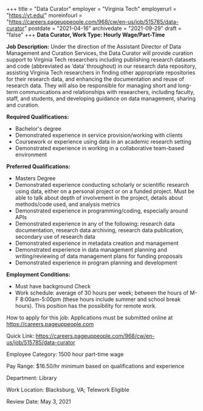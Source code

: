 +++
title = "Data Curator"
employer = "Virginia Tech"
employerurl = "https://vt.edu/"
moreinfourl = "https://careers.pageuppeople.com/968/cw/en-us/job/515785/data-curator"
postdate = "2021-04-16"
archivedate = "2021-09-29"
draft = "false"
+++
**Data Curator, Work Type: Hourly Wage/Part-Time**

**Job Description:** Under the direction of the Assistant Director of Data Management and Curation Services, the Data Curator will provide curation support to Virginia Tech researchers including publishing research datasets and code (abbreviated as ‘data’ throughout) in our research data repository, assisting Virginia Tech researchers in finding other appropriate repositories for their research data, and enhancing the documentation and reuse of research data. They will also be responsible for managing short and long-term communications and relationships with researchers, including faculty, staff, and students, and developing guidance on data management, sharing and curation.

**Required Qualifications:**

- Bachelor's degree
- Demonstrated experience in service provision/working with clients
- Coursework or experience using data in an academic research setting
- Demonstrated experience in working in a collaborative team-based environment

**Preferred Qualifications:**

- Masters Degree
- Demonstrated experience conducting scholarly or scientific research using data, either on a personal project or on a funded project. Must be able to talk about depth of involvement in the project, details about methods/code used, and analysis metrics
- Demonstrated experience in programming/coding, especially around APIs
- Demonstrated experience in any of the following: research data documentation, research data archiving, research data publication, secondary use of research data
- Demonstrated experience in metadata creation and management
- Demonstrated experience in data management planning and writing/reviewing of data management plans for funding proposals
- Demonstrated experience in program planning and development

**Employment Conditions:**

- Must have background Check
- Work schedule:  average of 30 hours per week; between the hours of M-F 8:00am-5:00pm (these hours include summer and school break hours). This position has the possibility for remote work.

How to apply for this job: Applications must be submitted online at https://careers.pageuppeople.com

Quick Link: https://careers.pageuppeople.com/968/cw/en-us/job/515785/data-curator 

Employee Category: 1500 hour part-time wage

Pay Range: $16.50/hr minimum based on qualifications and experience

Department: Library

Work Location: Blacksburg, VA; Telework Eligible

Review Date: May 3, 2021
